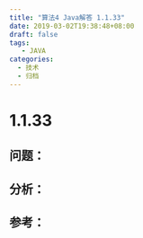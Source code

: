 ```yaml
---
title: "算法4 Java解答 1.1.33"
date: 2019-03-02T19:38:48+08:00
draft: false
tags:
   - JAVA
categories:
  - 技术
  - 归档
---
```



# 1.1.33

## 问题：


## 分析：


## 参考：


